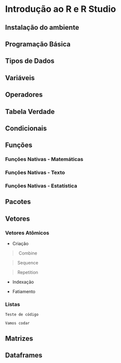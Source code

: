 # Introdução ao R e R Studio
## Instalação do ambiente

## Programação Básica

## Tipos de Dados

## Variáveis

## Operadores

## Tabela Verdade 

## Condicionais

## Funções

### Funções Nativas - Matemáticas

### Funções Nativas - Texto

### Funções Nativas - Estatística

## Pacotes

## Vetores

### Vetores Atômicos

- Criação
> Combine

> Sequence

> Repetition

- Indexação

- Fatiamento

### Listas
    Teste de código

`Vamos codar`

## Matrizes

## Dataframes





